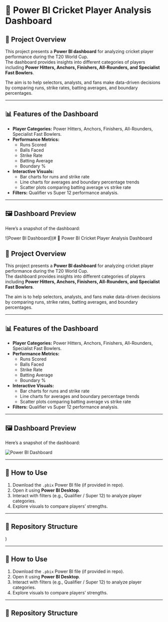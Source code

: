 # 🏏 Power BI Cricket Player Analysis Dashboard

## 📌 Project Overview
This project presents a **Power BI dashboard** for analyzing cricket player performance during the T20 World Cup.  
The dashboard provides insights into different categories of players including **Power Hitters, Anchors, Finishers, All-Rounders, and Specialist Fast Bowlers**.

The aim is to help selectors, analysts, and fans make data-driven decisions by comparing runs, strike rates, batting averages, and boundary percentages.

---

## 📊 Features of the Dashboard
- **Player Categories:** Power Hitters, Anchors, Finishers, All-Rounders, Specialist Fast Bowlers.
- **Performance Metrics:**
  - Runs Scored
  - Balls Faced
  - Strike Rate
  - Batting Average
  - Boundary %
- **Interactive Visuals:**
  - Bar charts for runs and strike rate
  - Line charts for averages and boundary percentage trends
  - Scatter plots comparing batting average vs strike rate
- **Filters:** Qualifier vs Super 12 performance analysis.

---

## 🖼️ Dashboard Preview
Here’s a snapshot of the dashboard:

![Power BI Dashboard](# 🏏 Power BI Cricket Player Analysis Dashboard

## 📌 Project Overview
This project presents a **Power BI dashboard** for analyzing cricket player performance during the T20 World Cup.  
The dashboard provides insights into different categories of players including **Power Hitters, Anchors, Finishers, All-Rounders, and Specialist Fast Bowlers**.

The aim is to help selectors, analysts, and fans make data-driven decisions by comparing runs, strike rates, batting averages, and boundary percentages.

---

## 📊 Features of the Dashboard
- **Player Categories:** Power Hitters, Anchors, Finishers, All-Rounders, Specialist Fast Bowlers.
- **Performance Metrics:**
  - Runs Scored
  - Balls Faced
  - Strike Rate
  - Batting Average
  - Boundary %
- **Interactive Visuals:**
  - Bar charts for runs and strike rate
  - Line charts for averages and boundary percentage trends
  - Scatter plots comparing batting average vs strike rate
- **Filters:** Qualifier vs Super 12 performance analysis.

---

## 🖼️ Dashboard Preview
Here’s a snapshot of the dashboard:

![Power BI Dashboard]("")

---

## 🚀 How to Use
1. Download the `.pbix` Power BI file (if provided in repo).
2. Open it using **Power BI Desktop**.
3. Interact with filters (e.g., Qualifier / Super 12) to analyze player categories.
4. Explore visuals to compare players’ strengths.

---

## 📂 Repository Structure
)

---

## 🚀 How to Use
1. Download the `.pbix` Power BI file (if provided in repo).
2. Open it using **Power BI Desktop**.
3. Interact with filters (e.g., Qualifier / Super 12) to analyze player categories.
4. Explore visuals to compare players’ strengths.

---

## 📂 Repository Structure
